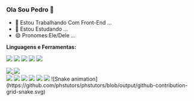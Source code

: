 ### Ola Sou Pedro 👋

- 🔭 Estou Trabalhando Com Front-End ...
- 🌱 Estou Estudando ...
- 😄 Pronomes:Ele/Dele ...

**Linguagens e Ferramentas:**  

<code><img height="20" src="https://img.shields.io/badge/JavaScript-323330?style=for-the-badge&logo=javascript&logoColor=F7DF1E"></code>
<code><img height="20" src="https://img.shields.io/badge/Python-3776AB?style=for-the-badge&logo=python&logoColor=white"></code>
<code><img height="20" src="https://img.shields.io/badge/HTML-239120?style=for-the-badge&logo=html5&logoColor=white"></code>
<code><img height="20" src="https://img.shields.io/badge/CSS-239120?&style=for-the-badge&logo=css3&logoColor=white"></code>
<code><img height="20" src="https://img.shields.io/badge/Vue.js-35495E?style=for-the-badge&logo=vue.js&logoColor=4FC08D"></code>    


 <div>
  <a href="https://github.com/phstutors">
  <img height="180em" src="https://github-readme-stats.vercel.app/api?username=phstutors&show_icons=true&theme=dark&include_all_commits=true&count_private=true"/>
  <img height="180em" src="https://github-readme-stats.vercel.app/api/top-langs/?username=phstutors&layout=compact&langs_count=7&theme=dark"/>
</div>
<div> 
  <a href="https://www.youtube.com/channel/phstutorsdegames" target="_blank"><img src="https://img.shields.io/badge/YouTube-FF0000?style=for-the-badge&logo=youtube&logoColor=white" target="_blank"></a>
  <a href="https://instagram.com/pedrophs_ofc" target="_blank"><img src="https://img.shields.io/badge/-Instagram-%23E4405F?style=for-the-badge&logo=instagram&logoColor=white" target="_blank"></a>
 	<a href="https://twitter.com/phstutorsofc" target="_blank"><img src="https://img.shields.io/badge/Twitter-1DA1F2?style=for-the-badge&logo=twitter&logoColor=white" target="_blank"></a>
 <a href="#" target="_blank"><img src="https://img.shields.io/badge/Discord-7289DA?style=for-the-badge&logo=discord&logoColor=white" target="_blank"></a> 
  <a href = "mailto:phsefamilia8@gmail.com"><img src="https://img.shields.io/badge/-Gmail-%23333?style=for-the-badge&logo=gmail&logoColor=white" target="_blank"></a>
  <a href="https://wa.me/+5581998997874" target="_blank"><img src="https://img.shields.io/badge/WhatsApp-25D366?style=for-the-badge&logo=whatsapp&logoColor=white"></a> 
  ![Snake animation](https://github.com/phstutors/phstutors/blob/output/github-contribution-grid-snake.svg)
 
</div>
 
